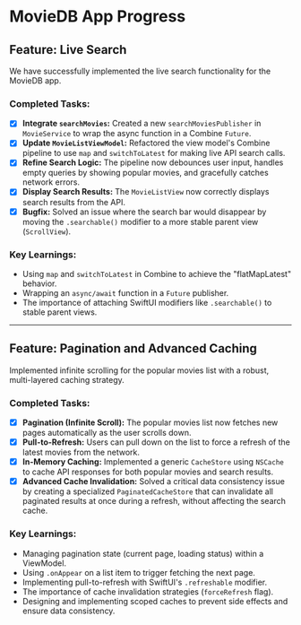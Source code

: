 
# MovieDB App Progress

## Feature: Live Search

We have successfully implemented the live search functionality for the MovieDB app.

### Completed Tasks:

- [x] **Integrate `searchMovies`:** Created a new `searchMoviesPublisher` in `MovieService` to wrap the async function in a Combine `Future`.
- [x] **Update `MovieListViewModel`:** Refactored the view model's Combine pipeline to use `map` and `switchToLatest` for making live API search calls.
- [x] **Refine Search Logic:** The pipeline now debounces user input, handles empty queries by showing popular movies, and gracefully catches network errors.
- [x] **Display Search Results:** The `MovieListView` now correctly displays search results from the API.
- [x] **Bugfix:** Solved an issue where the search bar would disappear by moving the `.searchable()` modifier to a more stable parent view (`ScrollView`).

### Key Learnings:

- Using `map` and `switchToLatest` in Combine to achieve the "flatMapLatest" behavior.
- Wrapping an `async/await` function in a `Future` publisher.
- The importance of attaching SwiftUI modifiers like `.searchable()` to stable parent views.

---

## Feature: Pagination and Advanced Caching

Implemented infinite scrolling for the popular movies list with a robust, multi-layered caching strategy.

### Completed Tasks:

- [x] **Pagination (Infinite Scroll):** The popular movies list now fetches new pages automatically as the user scrolls down.
- [x] **Pull-to-Refresh:** Users can pull down on the list to force a refresh of the latest movies from the network.
- [x] **In-Memory Caching:** Implemented a generic `CacheStore` using `NSCache` to cache API responses for both popular movies and search results.
- [x] **Advanced Cache Invalidation:** Solved a critical data consistency issue by creating a specialized `PaginatedCacheStore` that can invalidate all paginated results at once during a refresh, without affecting the search cache.

### Key Learnings:

- Managing pagination state (current page, loading status) within a ViewModel.
- Using `.onAppear` on a list item to trigger fetching the next page.
- Implementing pull-to-refresh with SwiftUI's `.refreshable` modifier.
- The importance of cache invalidation strategies (`forceRefresh` flag).
- Designing and implementing scoped caches to prevent side effects and ensure data consistency.
